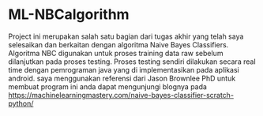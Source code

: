 # ML-NBCalgorithm
Project ini merupakan salah satu bagian dari tugas akhir yang telah saya selesaikan dan berkaitan dengan algoritma Naive Bayes Classifiers. Algoritma NBC digunakan untuk proses training data raw sebelum dilanjutkan pada proses testing. Proses testing sendiri dilakukan secara real time dengan pemrograman java yang di implementasikan pada aplikasi android. 
saya menggunakan referensi dari Jason Brownlee PhD untuk membuat program ini anda dapat mengunjungi blognya pada https://machinelearningmastery.com/naive-bayes-classifier-scratch-python/
